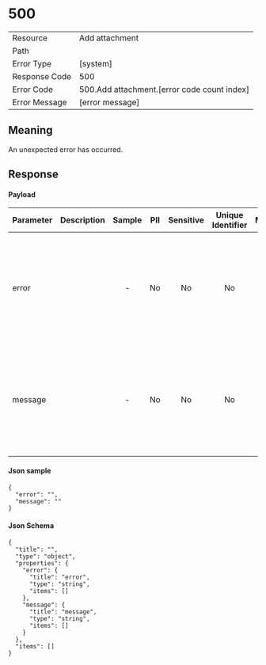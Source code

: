 # 500

|                                       |                                                 |
| ------------------------------------- | ----------------------------------------------- |
| Resource                              | Add attachment                                         |
| Path                                  |                                            |
| Error Type                            | [system]                                       |
| Response Code                         | 500                                              |
| Error Code                            | 500.Add attachment.[error code count index]                                     |
| Error Message                         | [error message] |

## Meaning
An unexpected error has occurred.

## Response


#### Payload 



| Parameter | Description | Sample | PII | Sensitive | Unique Identifier | Mandatory | Default | Details |
| :----- | :-----: | :-----: | :-----: | :-----: | :-----: | :-----: | :-----: | :----- |
| error |  |  -  | No | No | No | No |  -  | Data Type : string<br> Min. length :  - <br> Max. length : No<br> Regex :  - <br>  |
| message |  |  -  | No | No | No | No |  -  | Data Type : string<br> Min. length :  - <br> Max. length : No<br> Regex :  - <br>  |



#### Json sample
```
{
  "error": "",
  "message": ""
}
```


#### Json Schema
```
{
  "title": "",
  "type": "object",
  "properties": {
    "error": {
      "title": "error",
      "type": "string",
      "items": []
    },
    "message": {
      "title": "message",
      "type": "string",
      "items": []
    }
  },
  "items": []
}
```

